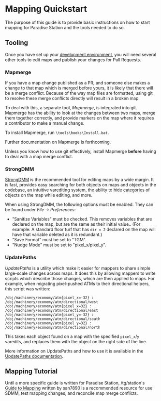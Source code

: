 # Mapping Quickstart

The purpose of this guide is to provide basic instructions on how to start
mapping for Paradise Station and the tools needed to do so.

## Tooling

Once you have set up your [development environment][env], you will need several
other tools to edit maps and publish your changes for Pull Requests.

### Mapmerge

If you have a map change published as a PR, and someone else makes a change to
that map which is merged before yours, it is likely that there will be a merge
conflict. Because of the way map files are formatted, using git to resolve these
merge conflicts directly will result in a broken map.

To deal with this, a separate tool, *Mapmerge*, is integrated into git. Mapmerge
has the ability to look at the changes between two maps, merge them together
correctly, and provide markers on the map where it requires a contributor to
make a manual change.

To install Mapmerge, run `\tools\hooks\Install.bat`.

Further documentation on Mapmerge is forthcoming.

<div class="warning">

Unless you know how to use git effectively, install Mapmerge **before** having
to deal with a map merge conflict.

</div>

[env]: ../contributing/getting_started.md

### StrongDMM

[StrongDMM][] is the recommended tool for editing maps by a wide margin. It is
fast, provides easy searching for both objects on maps and objects in the
codebase, an intuitive varediting system, the ability to hide categories of
objects on the map while editing, and more.

When using StrongDMM, the following options must be enabled. They can be found
under _File -> Preferences_:

  - "Sanitize Variables" must be checked. This removes variables that are
    declared on the map, but are the same as their initial value.. (For example:
    A standard floor turf that has `dir = 2` declared on the map will have that
    variable deleted as it is redundant.)
  - "Save Format" must be set to "TGM".
  - "Nudge Mode" must be set to "pixel_x/pixel_y".

[StrongDMM]: https://github.com/SpaiR/StrongDMM/releases

### UpdatePaths

_UpdatePaths_ is a utility which make it easier for mappers to share simple
large-scale changes across maps. It does this by allowing mappers to write
scripts which describe those changes, which are then applied to maps. For
example, when migrating pixel-pushed ATMs to their directional helpers, this
script was written:

```
/obj/machinery/economy/atm{pixel_x=-32} : /obj/machinery/economy/atm/directional/west
/obj/machinery/economy/atm{pixel_x=32} : /obj/machinery/economy/atm/directional/east
/obj/machinery/economy/atm{pixel_y=-32} : /obj/machinery/economy/atm/directional/south
/obj/machinery/economy/atm{pixel_y=32} : /obj/machinery/economy/atm/directional/north
```

This takes each object found on a map with the specified `pixel_x`/`y` varedits,
and replaces them with the object on the right side of the line.

More information on UpdatePaths and how to use it is available in the
[UpdatePaths documentation][upd].

[upd]: https://github.com/ParadiseSS13/Paradise/blob/master/tools/UpdatePaths/readme.md

## Mapping Tutorial

Until a more specific guide is written for Paradise Station, /tg/station's
[Guide to Mapping](https://hackmd.io/@tgstation/SyVma0dS5#san7890s-A-Z-Guide-to-Mapping)
written by san7890 is a recommended resource for use SDMM, test mapping changes,
and reconcile map merge conflicts.
